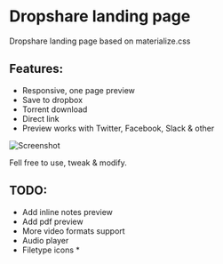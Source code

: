 # Dropshare landing page
Dropshare landing page based on materialize.css


## Features:
- Responsive, one page preview
- Save to dropbox
- Torrent download
- Direct link
- Preview works with Twitter, Facebook, Slack & other



![][image-1]


Fell free to use, tweak & modify.



## TODO:
* Add inline notes preview
* Add pdf preview
* More video formats support
* Audio player
* Filetype icons
\* 

[image-1]:	https://jkn.s3-eu-central-1.amazonaws.com/NcF6DS/Screen-Shot-2015-04-16-22-34-16.png "Screenshot"